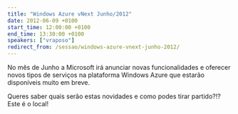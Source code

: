 ```yaml
---
title: "Windows Azure vNext Junho/2012"
date: 2012-06-09 +0100
start_time: 12:00:00 +0100
end_time: 13:30:00 +0100
speakers: ["vraposo"]
redirect_from: /sessao/windows-azure-vnext-junho-2012/
---
```

No mês de Junho a Microsoft irá anunciar novas funcionalidades e oferecer novos tipos de serviços na plataforma Windows Azure que estarão disponíveis muito em breve.

Queres saber quais serão estas novidades e como podes tirar partido?!? Este é o local!

